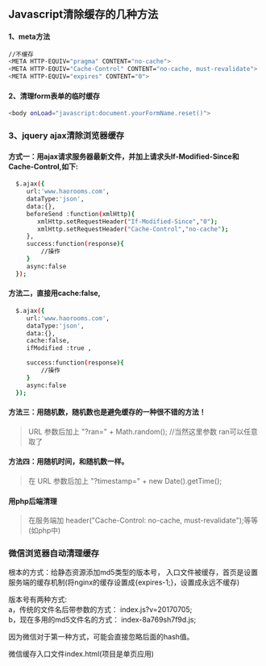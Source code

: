## Javascript清除缓存的几种方法

#### 1、meta方法
```sh
//不缓存
<META HTTP-EQUIV="pragma" CONTENT="no-cache"> 
<META HTTP-EQUIV="Cache-Control" CONTENT="no-cache, must-revalidate"> 
<META HTTP-EQUIV="expires" CONTENT="0">
```
#### 2、清理form表单的临时缓存

```sh
<body onLoad="javascript:document.yourFormName.reset()">
```

### 3、jquery ajax清除浏览器缓存

#### 方式一：用ajax请求服务器最新文件，并加上请求头If-Modified-Since和Cache-Control,如下:

```sh
  $.ajax({
     url:'www.haorooms.com',
     dataType:'json',
     data:{},
     beforeSend :function(xmlHttp){ 
        xmlHttp.setRequestHeader("If-Modified-Since","0"); 
        xmlHttp.setRequestHeader("Cache-Control","no-cache");
     },
     success:function(response){
         //操作
     }
     async:false
  });
```

#### 方法二，直接用cache:false,

```sh
  $.ajax({
     url:'www.haorooms.com',
     dataType:'json',
     data:{},
     cache:false, 
     ifModified :true ,

     success:function(response){
         //操作
     }
     async:false
  });
```

#### 方法三：用随机数，随机数也是避免缓存的一种很不错的方法！

> URL 参数后加上 "?ran=" + Math.random(); //当然这里参数 ran可以任意取了

#### 方法四：用随机时间，和随机数一样。

>在 URL 参数后加上 "?timestamp=" + new Date().getTime(); 

#### 用php后端清理

>在服务端加 header("Cache-Control: no-cache, must-revalidate");等等(如php中)


### 微信浏览器自动清理缓存
根本的方式：给静态资源添加md5类型的版本号， 入口文件被缓存，首页是设置服务端的缓存机制(将nginx的缓存设置成{expires-1;}，设置成永远不缓存)

版本号有两种方式: <br/>
   a，传统的文件名后带参数的方式： index.js?v=20170705;<br/>
   b，现在多用的md5文件名的方式： index-8a769sh7f9d.js;<br/>

  因为微信对于第一种方式，可能会直接忽略后面的hash值。<br/>

微信缓存入口文件index.html(项目是单页应用)
